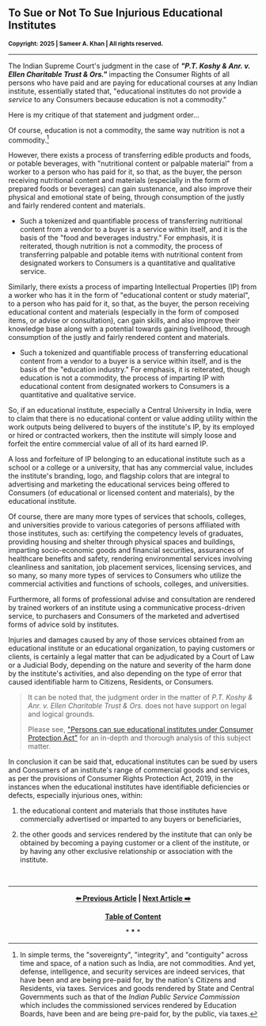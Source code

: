 ## To Sue or Not To Sue Injurious Educational Institutes 

<strong><sub>Copyright: 2025 | Sameer A. Khan | All rights reserved.</sub></strong> 

---

The Indian Supreme Court's judgment in the case of ***"P.T. Koshy & Anr. v. Ellen Charitable Trust & Ors."*** impacting the Consumer Rights of all persons who have paid and are paying for educational courses at any Indian institute, essentially stated that, "educational institutes do not provide a *service* to any Consumers because education is not a commodity."  

Here is my critique of that statement and judgment order... 

Of course, education is not a commodity, the same way nutrition is not a commodity.[^1] 

However, there exists a process of transferring edible products and foods, or potable beverages, with "nutritional content or palpable material" from a worker to a person who has paid for it, so that, as the buyer, the person receiving nutritional content and materials (especially in the form of prepared foods or beverages) can gain sustenance, and also improve their physical and emotional state of being, through consumption of the justly and fairly rendered content and materials. 

- Such a tokenized and quantifiable process of transferring nutritional content from a vendor to a buyer is a service within itself, and it is the basis of the "food and beverages industry." For emphasis, it is reiterated, though nutrition is not a commodity, the process of transferring palpable and potable items with nutritional content from designated workers to Consumers is a quantitative and qualitative service. 

Similarly, there exists a process of imparting Intellectual Properties (IP) from a worker who has it in the form of "educational content or study material", to a person who has paid for it, so that, as the buyer, the person receiving educational content and materials (especially in the form of composed items, or advise or consultation), can gain skills, and also improve their knowledge base along with a potential towards gaining livelihood, through consumption of the justly and fairly rendered content and materials. 

- Such a tokenized and quantifiable process of transferring educational content from a vendor to a buyer is a service within itself, and is the basis of the "education industry." For emphasis, it is reiterated, though education is not a commodity, the process of imparting IP with educational content from designated workers to Consumers is a quantitative and qualitative service. 

So, if an educational institute, especially a Central University in India, were to claim that there is no educational content or value adding utility within the work outputs being delivered to buyers of the institute's IP, by its employed or hired or contracted workers, then the institute will simply loose and forfeit the entire commercial value of all of its hard earned IP. 

A loss and forfeiture of IP belonging to an educational institute such as a school or a college or a university, that has any commercial value, includes the institute's branding, logo, and flagship colors that are integral to advertising and marketing the educational services being offered to Consumers (of educational or licensed content and materials), by the educational institute.
   
Of course, there are many more types of services that schools, colleges, and universities provide to various categories of persons affiliated with those institutes, such as: certifying the competency levels of graduates, providing housing and shelter through physical spaces and buildings, imparting socio-economic goods and financial securities, assurances of healthcare benefits and safety, rendering environmental services involving cleanliness and sanitation, job placement services, licensing services, and so many, so many more types of services to Consumers who utilize the commercial activities and functions of schools, colleges, and universities.
 
Furthermore, all forms of professional advise and consultation are rendered by trained workers of an institute using a communicative process-driven service, to purchasers and Consumers of the marketed and advertised forms of advice sold by institutes.  

Injuries and damages caused by any of those services obtained from an educational institute or an educational organization, to paying customers or clients, is certainly a legal matter that can be adjudicated by a Court of Law or a Judicial Body, depending on the nature and severity of the harm done by the institute's activities, and also depending on the type of error that caused identifiable harm to Citizens, Residents, or Consumers. 

>It can be noted that, the judgment order in the matter of *P.T. Koshy & Anr. v. Ellen Charitable Trust & Ors.* does not have support on legal and logical grounds. 
>
>Please see, ["Persons can sue educational institutes under Consumer Protection Act"](https://blog.ipleaders.in/can-sue-educational-institution-consumer-protection-act/) for an in-depth and thorough analysis of this subject matter. 

In conclusion it can be said that, educational institutes can be sued by users and Consumers of an institute's range of commercial goods and services, as per the provisions of Consumer Rights Protection Act, 2019, in the instances when the educational institutes have identifiable deficiencies or defects, especially injurious ones, within: 

1. the educational content and materials that those institutes have commercially advertised or imparted to any buyers or beneficiaries, 

1. the other goods and services rendered by the institute that can only be obtained by becoming a paying customer or a client of the institute, or by having any other exclusive relationship or association with the institute. 

<br>

---

<div align="center">
  
  **[:arrow_left: Previous Article][Prev] | [Next Article :arrow_right:][Next]** 
  
  **[Table of Content][TOC]**

  [Prev]: https://github.com/just-noticeable/damroo/blob/main/hospitals-do-not-have-a-right-to-pilfer-consumers.md
  [TOC]: https://github.com/just-noticeable/damroo?tab=readme-ov-file#damroo
  [Next]: https://github.com/just-noticeable/damroo/

  
  <p>* <b>*</b> *</p> 
  
</div>

[^1]: In simple terms, the "sovereignty", "integrity", and "contiguity" across time and space, of a nation such as India, are not commodities. And yet, defense, intelligence, and security services are indeed services, that have been and are being pre-paid for, by the nation's Citizens and Residents, via taxes. Services and goods rendered by State and Central Governments such as that of the *Indian Public Service Commission* which includes the commissioned services rendered by Education Boards, have been and are being pre-paid for, by the public, via taxes.  